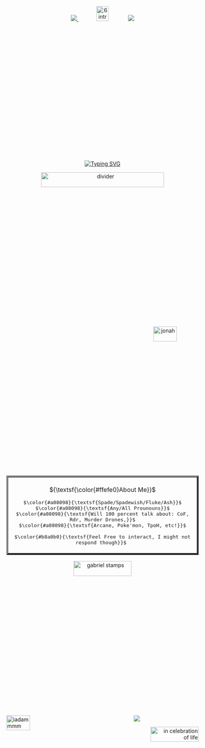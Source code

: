    <div align="center">


 
![](https://64.media.tumblr.com/d994291e9aebe614969af568ade920c5/8159f1c97a16f9d2-c8/s75x75_c1/f98cd90fdfc8cac9ab415e763430cba73a71c70e.webp)<a href="https://bythorneparanormal.neocities.org/">
<img src="https://64.media.tumblr.com/b183029d53702e40450107b605416f19/df0de43420ded550-88/s250x400/e415a628c31d8f86b6b30065337ad49bfbbfff23.gifv" width="25%" height="10%" alt="6 intr" title="I know what you want and I know what you're trying to do... I'm not afraid of you."></a>
![](https://64.media.tumblr.com/d994291e9aebe614969af568ade920c5/8159f1c97a16f9d2-c8/s75x75_c1/f98cd90fdfc8cac9ab415e763430cba73a71c70e.webp)

<a href="https://git.io/typing-svg"><img src="https://readme-typing-svg.demolab.com?font=Coral+Pixels&size=15&duration=700&pause=10&color=FFFFFF&center=true&multiline=true&width=435&height=75&lines=distraught+at+the+sight+of+her+missing+infant;distraught+at+the+sight+of+her+missing+infant;distraught+at+the+sight+of+her+missing+infant;distraught+at+the+sight+of+her+missing+infant" alt="Typing SVG" title="distraught at the sight of her missing infant" /></a>


<img src="https://64.media.tumblr.com/8d17a6952d6dd3677bc5039817142fb8/61657c34ff07b6cd-65/s400x600/a2cd7dd99b316e86d9886c84990d215e5bdb90c1.pnj" width="80%" height="10%" alt="divider"></a>

<img src="https://64.media.tumblr.com/d8b262358bfb7ff649f0ffe5590f7532/708611b23124556d-64/s1280x1920/29444c81fb4674bfc84093cbae7b0be07cb641cc.pnj" width="35%" height="10%" alt="jonah" align="right" title="OH MY GOD BEHIND YOU"></a>

<table border="4">
     <tr>
       <td>
         <br>
         <div align="center">
         ${\textsf{\color{#ffefe0}About Me}}$ 
<p align="center"> <kbd>$\color{#a08098}{\textsf{Spade/Spadewish/Fluke/Ash}}$<br>$\color{#a08098}{\textsf{Any/All Prounouns}}$<br>$\color{#a08098}{\textsf{Will 100 percent talk about: CoF, Rdr, Murder Drones,}}$<br>$\color{#a08098}{\textsf{Arcane, Poke'mon, TpoH, etc!}}$<br><br>$\color{#b8a0b0}{\textsf{Feel Free to interact, I might not respond though}}$&nbsp;</kbd> 
     <br>
    </td>
  </tr>
</table>
<img src="https://64.media.tumblr.com/2c0ef705a970fc57b4b437d0b1692102/3c7def55ef5f3093-4b/s1280x1920/64e67bdcddc13264a29e0084d1ee4996b80fdc27.pnj"  width="55%" height="10%"  alt="gabriel stamps" title="Art by: DRAXXOM on twt"></a>

</div>


   <img src="https://cdn.discordapp.com/attachments/1229954482591502399/1402932957534228531/20534106145173a2c6b9a430228b0600.jpg?ex=6895b6a2&is=68946522&hm=4cf46894761476c1efdc91217129f42d971e48cb3104bf5a824eaa38635a5d5c&" width="35%" height="10%" align="left" alt="iadammmm" title="Art by: DRAXXOM on twt"></a>
   
   <div align="right">
   <p align="center"><img src="https://komarev.com/ghpvc/?username=METALGRAVE&color=a08098&style=for-the-badge&label=VICTIMS"></p>
   <img src="https://64.media.tumblr.com/019138bc3f6974173a935340ccc20a84/e9ceddfc2a9616ce-f6/s1280x1920/ec87f529efefb6e6f6837a4cc26365c877cb11cd.pnj" width="50%" height="10%" align="right" alt="in celebration of life" title="Art by: DRAXXOM on twt"></a>













